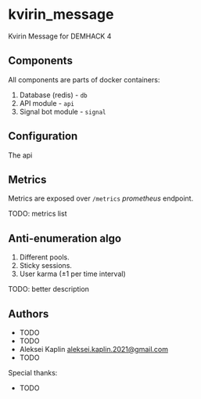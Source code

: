 # kvirin_message

Kvirin Message for DEMHACK 4

## Components

All components are parts of docker containers:

1. Database (redis) - `db`
2. API module - `api`
3. Signal bot module - `signal`

## Configuration

The api

## Metrics

Metrics are exposed over `/metrics` *prometheus* endpoint.

TODO: metrics list

## Anti-enumeration algo

1. Different pools.
2. Sticky sessions.
3. User karma (±1 per time interval)

TODO: better description

## Authors

* TODO
* TODO
* Aleksei Kaplin <aleksei.kaplin.2021@gmail.com>
* TODO

Special thanks:

* TODO
